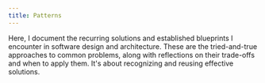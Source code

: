```yaml
---
title: Patterns
---
```


Here, I document the recurring solutions
and established blueprints I encounter
in software design and architecture.
These are the tried-and-true approaches
to common problems, along with reflections
on their trade-offs and when to apply them.
It's about recognizing and reusing effective solutions.

